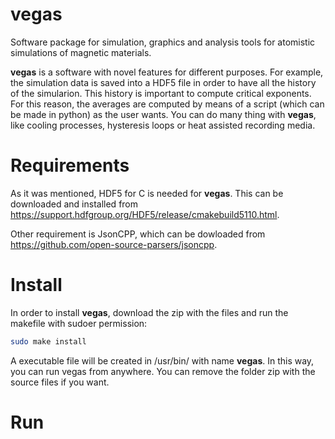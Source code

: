 # vegas
Software package for simulation, graphics and analysis tools for atomistic simulations of magnetic materials.

<b>vegas</b> is a software with novel features for different purposes. For example, the simulation data is saved into a HDF5 file in order to have all the history of the simularion. This history is important to compute critical exponents. For this reason, the averages are computed by means of a script (which can be made in python) as the user wants.
You can do many thing with <b>vegas</b>, like cooling processes, hysteresis loops or heat assisted recording media.

# Requirements
As it was mentioned, HDF5 for C is needed for <b>vegas</b>. This can be downloaded and installed from https://support.hdfgroup.org/HDF5/release/cmakebuild5110.html.

Other requirement is JsonCPP, which can be dowloaded from https://github.com/open-source-parsers/jsoncpp.

# Install
In order to install <b>vegas</b>, download the zip with the files and run the makefile with sudoer permission:
```bash
sudo make install
``` 
A executable file will be created in /usr/bin/ with name <b>vegas</b>. In this way, you can run vegas from anywhere. You can remove the folder zip with the source files if you want.

# Run

